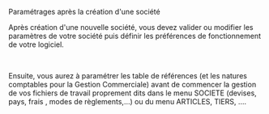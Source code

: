






Paramétrages après la création d'une société




Après création d'une 
 nouvelle société, vous devez valider ou modifier les paramètres de 
 votre société puis définir les préférences de fonctionnement de votre 
 logiciel.


 


Ensuite, vous aurez à paramétrer les table de références (et les natures 
 comptables pour la Gestion Commerciale) avant de commencer la gestion 
 de vos fichiers de travail proprement dits dans le menu SOCIETE (devises, 
 pays, frais , modes de règlements,…) ou du menu ARTICLES, TIERS, ….


